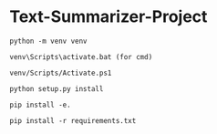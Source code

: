 # Text-Summarizer-Project

```
python -m venv venv
 ```
```
venv\Scripts\activate.bat (for cmd)
``` 
```
venv/Scripts/Activate.ps1 
```
```
python setup.py install
```
```
pip install -e.
```
```
pip install -r requirements.txt
```

